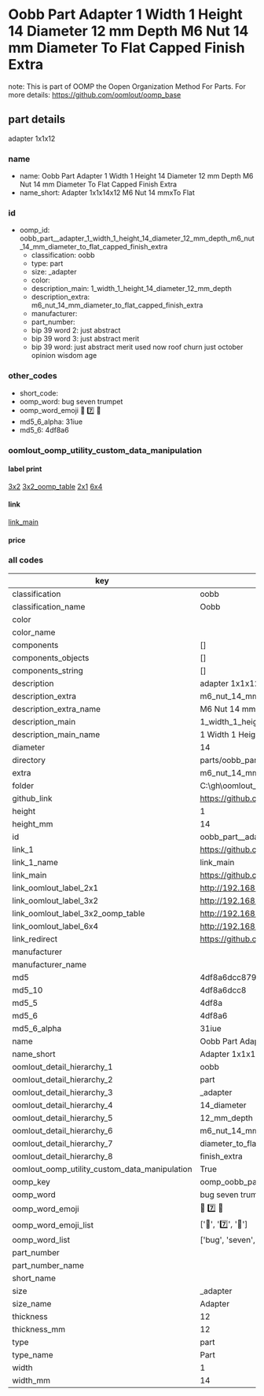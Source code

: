 # Oobb Part  Adapter 1 Width 1 Height 14 Diameter 12 mm Depth M6 Nut 14 mm Diameter To Flat Capped Finish Extra  

note: This is part of OOMP the Oopen Organization Method For Parts. For more details: https://github.com/oomlout/oomp_base

##  part details
  



 adapter 1x1x12



### name
* name: Oobb Part  Adapter 1 Width 1 Height 14 Diameter 12 mm Depth M6 Nut 14 mm Diameter To Flat Capped Finish Extra
* name_short: Adapter 1x1x14x12 M6 Nut 14 mmxTo Flat
### id
* oomp_id: oobb_part__adapter_1_width_1_height_14_diameter_12_mm_depth_m6_nut_14_mm_diameter_to_flat_capped_finish_extra
  * classification: oobb
  * type: part
  * size: _adapter
  * color: 
  * description_main: 1_width_1_height_14_diameter_12_mm_depth
  * description_extra: m6_nut_14_mm_diameter_to_flat_capped_finish_extra
  * manufacturer: 
  * part_number: 
  * bip 39 word 2: just abstract
  * bip 39 word 3: just abstract merit
  * bip 39 word: just abstract merit used now roof churn just october opinion wisdom age

### other_codes
* short_code: 
* oomp_word: bug seven trumpet
* oomp_word_emoji :bug: :seven: :trumpet:
* md5_6_alpha: 31iue
* md5_6: 4df8a6






### oomlout_oomp_utility_custom_data_manipulation
#### label print
[3x2](http://192.168.1.245:1112/?label=oomp%2031iue)
[3x2_oomp_table](http://192.168.1.108:1112/?label=oomp%2031iue)
[2x1](http://192.168.1.242:1112/?label=oomp%2031iue)
[6x4](http://192.168.1.55:1112/?label=oomp%2031iue)    

#### link

[link_main](https://github.com/oomlout/oomlout_oobb_version_4_generated_parts/tree/main/navigation_oomp/oobb/part/_adapter/1_width_1_height_14_diameter_12_mm_depth/m6_nut_14_mm_diameter_to_flat_capped_finish_extra/part)                              

#### price







### all codes 
| key | value |  
| --- | --- |  
| classification | oobb |  
| classification_name | Oobb |  
| color |  |  
| color_name |  |  
| components | [] |  
| components_objects | [] |  
| components_string | [] |  
| description |  adapter 1x1x12 |  
| description_extra | m6_nut_14_mm_diameter_to_flat_capped_finish_extra |  
| description_extra_name | M6 Nut 14 mm Diameter To Flat Capped Finish Extra |  
| description_main | 1_width_1_height_14_diameter_12_mm_depth |  
| description_main_name | 1 Width 1 Height 14 Diameter 12 mm Depth |  
| diameter | 14 |  
| directory | parts/oobb_part__adapter_1_width_1_height_14_diameter_12_mm_depth_m6_nut_14_mm_diameter_to_flat_capped_finish_extra |  
| extra | m6_nut_14_mm_diameter_to_flat_capped_finish |  
| folder | C:\gh\oomlout_oobb_version_4_generated_parts\parts\oobb_part__adapter_1_width_1_height_14_diameter_12_mm_depth_m6_nut_14_mm_diameter_to_flat_capped_finish_extra |  
| github_link | https://github.com/oomlout/oomlout_oomp_part_src/tree/main/parts/oobb_part__adapter_1_width_1_height_14_diameter_12_mm_depth_m6_nut_14_mm_diameter_to_flat_capped_finish_extra |  
| height | 1 |  
| height_mm | 14 |  
| id | oobb_part__adapter_1_width_1_height_14_diameter_12_mm_depth_m6_nut_14_mm_diameter_to_flat_capped_finish_extra |  
| link_1 | https://github.com/oomlout/oomlout_oobb_version_4_generated_parts/tree/main/navigation_oomp/oobb/part/_adapter/1_width_1_height_14_diameter_12_mm_depth/m6_nut_14_mm_diameter_to_flat_capped_finish_extra/part |  
| link_1_name | link_main |  
| link_main | https://github.com/oomlout/oomlout_oobb_version_4_generated_parts/tree/main/navigation_oomp/oobb/part/_adapter/1_width_1_height_14_diameter_12_mm_depth/m6_nut_14_mm_diameter_to_flat_capped_finish_extra/part |  
| link_oomlout_label_2x1 | http://192.168.1.242:1112/?label=oomp%2031iue |  
| link_oomlout_label_3x2 | http://192.168.1.245:1112/?label=oomp%2031iue |  
| link_oomlout_label_3x2_oomp_table | http://192.168.1.108:1112/?label=oomp%2031iue |  
| link_oomlout_label_6x4 | http://192.168.1.55:1112/?label=oomp%2031iue |  
| link_redirect | https://github.com/oomlout/oomlout_oobb_version_4_generated_parts/tree/main/parts/oobb__adapter_01_01_14_12_ex_m6_nut_14_mm_diameter_to_flat_capped_finish |  
| manufacturer |  |  
| manufacturer_name |  |  
| md5 | 4df8a6dcc879651aeecb9efd17003bcb |  
| md5_10 | 4df8a6dcc8 |  
| md5_5 | 4df8a |  
| md5_6 | 4df8a6 |  
| md5_6_alpha | 31iue |  
| name | Oobb Part  Adapter 1 Width 1 Height 14 Diameter 12 mm Depth M6 Nut 14 mm Diameter To Flat Capped Finish Extra |  
| name_short | Adapter 1x1x14x12 M6 Nut 14 mmxTo Flat |  
| oomlout_detail_hierarchy_1 | oobb |  
| oomlout_detail_hierarchy_2 | part |  
| oomlout_detail_hierarchy_3 | _adapter |  
| oomlout_detail_hierarchy_4 | 14_diameter |  
| oomlout_detail_hierarchy_5 | 12_mm_depth |  
| oomlout_detail_hierarchy_6 | m6_nut_14_mm |  
| oomlout_detail_hierarchy_7 | diameter_to_flat_capped |  
| oomlout_detail_hierarchy_8 | finish_extra |  
| oomlout_oomp_utility_custom_data_manipulation | True |  
| oomp_key | oomp_oobb_part__adapter_1_width_1_height_14_diameter_12_mm_depth_m6_nut_14_mm_diameter_to_flat_capped_finish_extra |  
| oomp_word | bug seven trumpet |  
| oomp_word_emoji | :bug: :seven: :trumpet: |  
| oomp_word_emoji_list | [':bug:', ':seven:', ':trumpet:'] |  
| oomp_word_list | ['bug', 'seven', 'trumpet'] |  
| part_number |  |  
| part_number_name |  |  
| short_name |  |  
| size | _adapter |  
| size_name |  Adapter |  
| thickness | 12 |  
| thickness_mm | 12 |  
| type | part |  
| type_name | Part |  
| width | 1 |  
| width_mm | 14 |  
